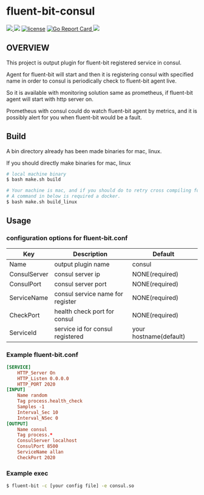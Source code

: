 # fluent-bit-consul

<p align="left">
  <a href="https://circleci.com/gh/gjbae1212/fluent-bit-consul">
    <img src="https://circleci.com/gh/gjbae1212/fluent-bit-consul.svg?style=svg">
  </a> 
  <a href="https://hits.seeyoufarm.com"/><img src="https://hits.seeyoufarm.com/api/count/incr/badge.svg?url=https%3A%2F%2Fgithub.com%2Fgjbae1212%2Ffluent-bit-consul"/></a>
  <a href="/LICENSE"><img src="https://img.shields.io/badge/license-MIT-GREEN.svg" alt="license" /></a>  
  <a href="https://goreportcard.com/report/github.com/gjbae1212/fluent-bit-consul">
  <img src="https://goreportcard.com/badge/github.com/gjbae1212/fluent-bit-consul" alt="Go Report Card" />
  </a>
  <a href="https://codecov.io/gh/gjbae1212/fluent-bit-consul">
    <img src="https://codecov.io/gh/gjbae1212/fluent-bit-consul/branch/master/graph/badge.svg" />
  </a>  
</p>

## OVERVIEW
This project is output plugin for fluent-bit registered service in consul.

Agent for fluent-bit will start and then it is registering consul with specified name in order to consul is periodically check to fluent-bit agent live.

So it is available with monitoring solution same as prometheus, if fluent-bit agent will start with http server on.

Prometheus with consul could do watch fluent-bit agent by metrics, and it is possibly alert for you when fluent-bit would be a fault.  

## Build
A bin directory already has been made binaries for mac, linux.

If you should directly make binaries for mac, linux
```bash
# local machine binary
$ bash make.sh build

# Your machine is mac, and if you should do to retry cross compiling for linux.
# A command in below is required a docker.  
$ bash make.sh build_linux
```

## Usage
### configuration options for fluent-bit.conf
| Key           | Description                                    | Default        |
| ----------------|------------------------------------------------|----------------|
| Name            | output plugin name | consul |
| ConsulServer    | consul server ip | NONE(required) |
| ConsulPort      | consul server port | NONE(required) |
| ServiceName     | consul service name for register | NONE(required) |
| CheckPort       | health check port for consul | NONE(required) |
| ServiceId       | service id for consul registered  | your hostname(default) |

### Example fluent-bit.conf
```conf
[SERVICE]
    HTTP_Server On
    HTTP_Listen 0.0.0.0
    HTTP_PORT 2020
[INPUT]
    Name random
    Tag process.health_check
    Samples -1
    Interval_Sec 10
    Interval_NSec 0
[OUTPUT]
    Name consul
    Tag process.*
    ConsulServer localhost
    ConsulPort 8500
    ServiceName allan
    CheckPort 2020  
```

### Example exec
```bash
$ fluent-bit -c [your config file] -e consul.so 
```
